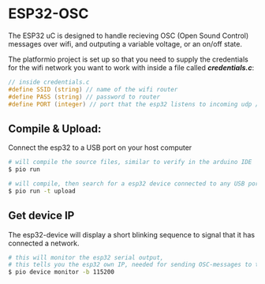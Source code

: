 # ESP32-OSC

The ESP32 uC is designed to handle recieving OSC (Open Sound Control) messages over wifi, and outputing a variable voltage, or an on/off state. 

The platformio project is set up so that you need to supply the credentials for the wifi network you want to work with inside a file called ***credentials.c***:
```c
// inside credentials.c
#define SSID (string) // name of the wifi router
#define PASS (string) // password to router
#define PORT (integer) // port that the esp32 listens to incoming udp / osc messages at
```

## Compile & Upload:
Connect the esp32 to a USB port on your host computer
```zsh
# will compile the source files, similar to verify in the arduino IDE
$ pio run 
```

```zsh
# will compile, then search for a esp32 device connected to any USB port on your computer.
$ pio run -t upload
```
## Get device IP
The esp32-device will display a short blinking sequence to signal that it has connected a network.
```zsh
# this will monitor the esp32 serial output, 
# this tells you the esp32 own IP, needed for sending OSC-messages to the device
$ pio device monitor -b 115200
```
